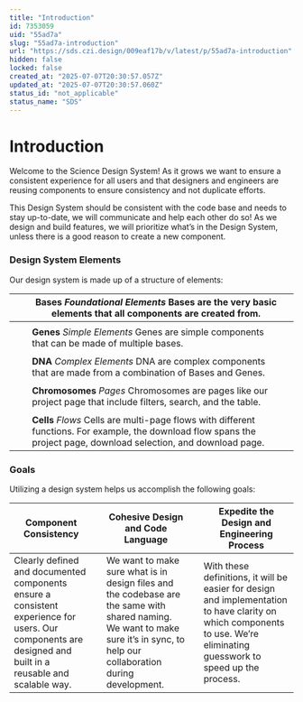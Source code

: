 ```yaml
---
title: "Introduction"
id: 7353059
uid: "55ad7a"
slug: "55ad7a-introduction"
url: "https://sds.czi.design/009eaf17b/v/latest/p/55ad7a-introduction"
hidden: false
locked: false
created_at: "2025-07-07T20:30:57.057Z"
updated_at: "2025-07-07T20:30:57.060Z"
status_id: "not_applicable"
status_name: "SDS"
---
```


# Introduction

Welcome to the Science Design System! As it grows we want to ensure a consistent experience for all users and that designers and engineers are reusing components to ensure consistency and not duplicate efforts.

This Design System should be consistent with the code base and needs to stay up-to-date, we will communicate and help each other do so! As we design and build features, we will prioritize what’s in the Design System, unless there is a good reason to create a new component.

### Design System Elements

Our design system is made up of a structure of elements:

|  |   | **Bases** *Foundational Elements* Bases are the very basic elements that all components are created from. |   |
| --- | --- | --- | --- |
|   |   |   |   |
|  |   | **Genes** *Simple Elements* Genes are simple components that can be made of multiple bases. |   |
|   |   |   |   |
|  |   | **DNA** *Complex Elements* DNA are complex components that are made from a combination of Bases and Genes. |   |
|   |   |   |   |
|  |   | **Chromosomes** *Pages* Chromosomes are pages like our project page that include filters, search, and the table.  |   |
|   |   |   |   |
|  |   | **Cells** *Flows* Cells are multi-page flows with different functions. For example, the download flow spans the project page, download selection, and download page. |   |

### Goals

Utilizing a design system helps us accomplish the following goals:

|  **Component** **Consistency** |   |  **Cohesive Design and Code Language** |   |  **Expedite the Design and Engineering Process** |
| --- | --- | --- | --- | --- |
| Clearly defined and documented components ensure a consistent experience for users. Our components are designed and built in a reusable and scalable way. |   | We want to make sure what is in design files and the codebase are the same with shared naming. We want to make sure it’s in sync, to help our collaboration during development. |   | With these definitions, it will be easier for design and implementation to have clarity on which components to use. We’re eliminating guesswork to speed up the process. |

